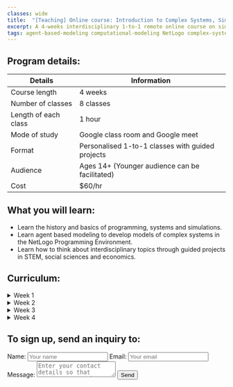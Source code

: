 ```yaml
---
classes: wide
title:  "[Teaching] Online course: Introduction to Complex Systems, Simulations & NetLogo"
excerpt: A 4-weeks interdisciplinary 1-to-1 remote online course on simulating and analysing complex systems using agent based modeling in the NetLogo Programming Environment. 
tags: agent-based-modeling computational-modeling NetLogo complex-systems
---
```



## Program details:

| Details              | Information                                      |
|----------------------|--------------------------------------------------|
| Course length        | 4 weeks                                          |
| Number of classes    | 8 classes                                        |
| Length of each class | 1 hour                                           |
| Mode of study        | Google class room and Google meet                |
| Format               | Personalised 1-to-1 classes with guided projects |
| Audience             | Ages 14+ (Younger audience can be facilitated)   |
| Cost                 | $60/hr                                           |

## What you will learn:
- Learn the history and basics of programming, systems and simulations. 
- Learn agent based modeling to develop models of complex systems in the NetLogo Programming Environment.
- Learn how to think about interdisciplinary topics through guided projects in STEM, social sciences and economics. 


## Curriculum:
<details>
<summary>
 Week 1
</summary>
<p>
 
- Class 1: Introduction to systems, complex systems, Agent Based Modeling and NetLogo examples.  
- Class 2: History of functional and OO programming. Downloading, installing NetLogo and user interface.  
- Weekly assignment and extra reading </p>
</details>

<details>
<summary>
 Week 2
</summary>
<p>
 
- Class 1: Basic programming elements in Agent Based Modeling and first simple program.
- Class 2: Basics: guided examples of various features and elements. Exploring the NetLogo dictionary.
- Weekly assignment and extra reading. </p>
</details>

<details>
<summary>
 Week 3
</summary>
<p>
 
- Class 1: First guided project - Obstacle avoidance and mouse tracking.
- Class 2: Second guided project - Cellular Automata.
- Weekly assignment and extra reading. </p>
</details>

<details>
<summary>
 Week 4
</summary>
<p>
 
- Class 1: Third guided project - Forest Fire modeling.
- Class 2: Fourth guided project - Network modeling.
- Weekly assignment and extra reading.
 </p>
</details>

## To sign up, send an inquiry to:

<body>
 <form name="input" method="POST" action="https://formspree.io/connect@rayyanzahid.com">
  Name: <input type="text" name="Name" placeholder="Your name">
  Email: <input type="email" name="_replyto" placeholder="Your email">
  Message: <textarea name="message" placeholder="Enter your contact details so that rayyan can reach you out."></textarea>
  <input type="submit" value="Send"> 
  <input type="hidden" name="_subject" value="Enter your subject here" />
  <!--<input type="hidden" name="_next" value="thanks.html" />-->
 </form>
</body>
  
